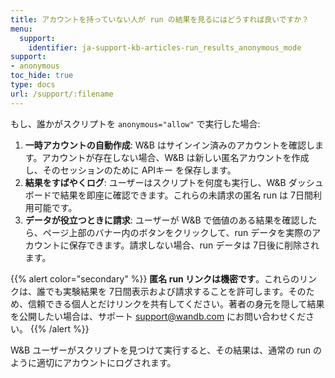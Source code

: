 ```yaml
---
title: アカウントを持っていない人が run の結果を見るにはどうすれば良いですか？
menu:
  support:
    identifier: ja-support-kb-articles-run_results_anonymous_mode
support:
- anonymous
toc_hide: true
type: docs
url: /support/:filename
---
```


もし、誰かがスクリプトを `anonymous="allow"` で実行した場合:

1. **一時アカウントの自動作成**: W&B はサインイン済みのアカウントを確認します。アカウントが存在しない場合、W&B は新しい匿名アカウントを作成し、そのセッションのために APIキー を保存します。
2. **結果をすばやくログ**: ユーザーはスクリプトを何度も実行し、W&B ダッシュボードで結果を即座に確認できます。これらの未請求の匿名 run は 7日間利用可能です。
3. **データが役立つときに請求**: ユーザーが W&B で価値のある結果を確認したら、ページ上部のバナー内のボタンをクリックして、run データを実際のアカウントに保存できます。請求しない場合、run データは 7日後に削除されます。

{{% alert color="secondary" %}}
**匿名 run リンクは機密です**。これらのリンクは、誰でも実験結果を 7日間表示および請求することを許可します。そのため、信頼できる個人とだけリンクを共有してください。著者の身元を隠して結果を公開したい場合は、サポート support@wandb.com にお問い合わせください。
{{% /alert %}}

W&B ユーザーがスクリプトを見つけて実行すると、その結果は、通常の run のように適切にアカウントにログされます。